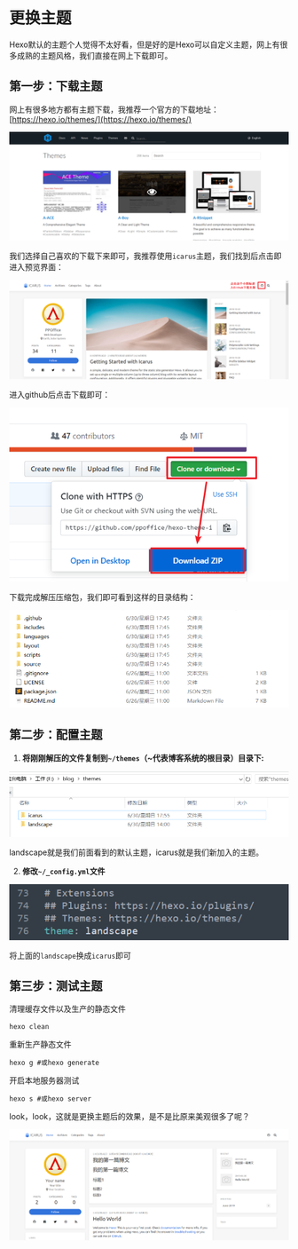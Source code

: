 # 更换主题

Hexo默认的主题个人觉得不太好看，但是好的是Hexo可以自定义主题，网上有很多成熟的主题风格，我们直接在网上下载即可。

## 第一步：下载主题

网上有很多地方都有主题下载，我推荐一个官方的下载地址：[https://hexo.io/themes/](https://hexo.io/themes/)

![](../images/16.png)

我们选择自己喜欢的下载下来即可，我推荐使用`icarus`主题，我们找到后点击即进入预览界面：

![](../images/17.png)

进入github后点击下载即可：

![](../images/18.png)

下载完成解压压缩包，我们即可看到这样的目录结构：

![](../images/19.png)

## 第二步：配置主题

1. **将刚刚解压的文件复制到`~/themes`（~代表博客系统的根目录）目录下:**

![](../images/20.png)

​	landscape就是我们前面看到的默认主题，icarus就是我们新加入的主题。



2. **修改`~/_config.yml`文件**

![](../images/21.png)

将上面的`landscape`换成`icarus`即可



## 第三步：测试主题

清理缓存文件以及生产的静态文件

```shell
hexo clean
```

重新生产静态文件

```shell
hexo g #或hexo generate
```

开启本地服务器测试

```shell
hexo s #或hexo server
```

look，look，这就是更换主题后的效果，是不是比原来美观很多了呢？

![](../images/22.png)